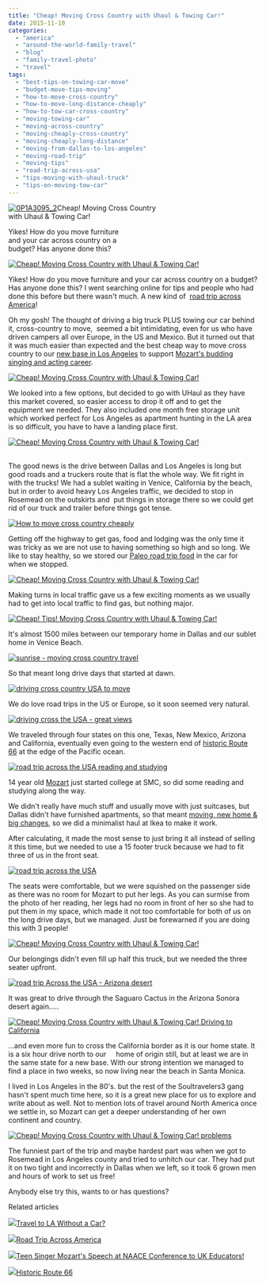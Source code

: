 ```yaml
---
title: "Cheap! Moving Cross Country with Uhaul & Towing Car!"
date: 2015-11-10
categories: 
  - "america"
  - "around-the-world-family-travel"
  - "blog"
  - "family-travel-photo"
  - "travel"
tags: 
  - "best-tips-on-towing-car-move"
  - "budget-move-tips-moving"
  - "how-to-move-cross-country"
  - "how-to-move-long-distance-cheaply"
  - "how-to-tow-car-cross-country"
  - "moving-towing-car"
  - "moving-across-country"
  - "moving-cheaply-cross-country"
  - "moving-cheaply-long-distance"
  - "moving-from-dallas-to-los-angeles"
  - "moving-road-trip"
  - "moving-tips"
  - "road-trip-across-usa"
  - "tips-moving-with-uhaul-truck"
  - "tips-on-moving-tow-car"
---
```


[![0P1A3095_2](https://pub-ac94b3f306b24c0dba4238943c97f2e1.r2.dev/6a00e5502a9507883301b8d16993c2970c-scaled-1.jpg "0P1A3095_2")](https://pub-ac94b3f306b24c0dba4238943c97f2e1.r2.dev/6a00e5502a9507883301b8d16993c2970c-scaled-1.jpg)Cheap! Moving Cross Country  
with Uhaul & Towing Car!  
  
Yikes! How do you move furniture  
and your car across country on a  
budget? Has anyone done this?

<!--more-->  
  
[![Cheap! Moving Cross Country with Uhaul & Towing Car!](https://pub-ac94b3f306b24c0dba4238943c97f2e1.r2.dev/6a00e5502a9507883301b8d173656e970c.png "Cheap! Moving Cross Country with Uhaul & Towing Car!")](https://pub-ac94b3f306b24c0dba4238943c97f2e1.r2.dev/6a00e5502a9507883301b8d173656e970c.png)  
  
Yikes! How do you move furniture and your car across country on a budget? Has anyone done this? I went searching online for tips and people who had done this before but there wasn't much. A new kind of  [road trip across America](http://soultravelers3new.local/2015/07/road-trip-across-america.html "road trip across America USA")!   
  
Oh my gosh! The thought of driving a big truck PLUS towing our car behind it, cross-country to move,  seemed a bit intimidating, even for us who have driven campers all over Europe, in the US and Mexico. But it turned out that it was much easier than expected and the best cheap way to move cross country to our [new base in Los Angeles](http://soultravelers3new.local/2015/08/travel-to-la-without-a-car-.html "travel to los angeles without a car") to support [Mozart's budding singing and acting career](http://soultravelers3new.local/2015/02/teen-mozart-singing-red-carpet-grammys.html "Mozart sings at Grammys").   
  
[![Cheap! Moving Cross Country with Uhaul & Towing Car!](https://pub-ac94b3f306b24c0dba4238943c97f2e1.r2.dev/6a00e5502a9507883301b8d17361a2970c.png "Cheap! Moving Cross Country with Uhaul & Towing Car!")](https://pub-ac94b3f306b24c0dba4238943c97f2e1.r2.dev/6a00e5502a9507883301b8d17361a2970c.png)  
  
We looked into a few options, but decided to go with UHaul as they have this market covered, so easier access to drop it off and to get the equipment we needed. They also included one month free storage unit which worked perfect for Los Angeles as apartment hunting in the LA area is so difficult, you have to have a landing place first.   
  
[![Cheap! Moving Cross Country with Uhaul & Towing Car!](https://pub-ac94b3f306b24c0dba4238943c97f2e1.r2.dev/6a00e5502a9507883301bb088d65ad970d.png "Cheap! Moving Cross Country with Uhaul & Towing Car!")](https://pub-ac94b3f306b24c0dba4238943c97f2e1.r2.dev/6a00e5502a9507883301bb088d65ad970d.png)  
  
   
The good news is the drive between Dallas and Los Angeles is long but good roads and a truckers route that is flat the whole way. We fit right in with the trucks! We had a sublet waiting in Venice, California by the beach, but in order to avoid heavy Los Angeles traffic, we decided to stop in Rosemead on the outskirts and  put things in storage there so we could get rid of our truck and trailer before things got tense.   
  
  
[![How to move cross country cheaply](https://pub-ac94b3f306b24c0dba4238943c97f2e1.r2.dev/6a00e5502a9507883301b8d17361dd970c.png "How to move cross country cheaply")](https://pub-ac94b3f306b24c0dba4238943c97f2e1.r2.dev/6a00e5502a9507883301b8d17361dd970c.png)  
  
Getting off the highway to get gas, food and lodging was the only time it was tricky as we are not use to having something so high and so long. We like to stay healthy, so we stored our [Paleo road trip food](http://soultravelers3new.local/2014/06/how-to-stay-healthy-while-traveling-paleo-road-trip.html "Paleo road trip food") in the car for when we stopped.   
  
  
[![Cheap! Moving Cross Country with Uhaul & Towing Car!](https://pub-ac94b3f306b24c0dba4238943c97f2e1.r2.dev/6a00e5502a9507883301b7c7e98d1a970b.png "Cheap! Moving Cross Country with Uhaul & Towing Car!")](https://pub-ac94b3f306b24c0dba4238943c97f2e1.r2.dev/6a00e5502a9507883301b7c7e98d1a970b.png)  
  
Making turns in local traffic gave us a few exciting moments as we usually had to get into local traffic to find gas, but nothing major.   
  
[![Cheap! Tips! Moving Cross Country with Uhaul & Towing Car!](https://pub-ac94b3f306b24c0dba4238943c97f2e1.r2.dev/6a00e5502a9507883301b7c7e98d44970b.png "Cheap! Tips! Moving Cross Country with Uhaul & Towing Car!")](https://pub-ac94b3f306b24c0dba4238943c97f2e1.r2.dev/6a00e5502a9507883301b7c7e98d44970b.png)  
  
It's almost 1500 miles between our temporary home in Dallas and our sublet home in Venice Beach.   
  
[![sunrise - moving cross country travel](https://pub-ac94b3f306b24c0dba4238943c97f2e1.r2.dev/6a00e5502a9507883301b7c7e98d62970b.png "sunrise - moving cross country travel")](https://pub-ac94b3f306b24c0dba4238943c97f2e1.r2.dev/6a00e5502a9507883301b7c7e98d62970b.png)  
  
So that meant long drive days that started at dawn.  
  
[![driving cross country USA to move](https://pub-ac94b3f306b24c0dba4238943c97f2e1.r2.dev/6a00e5502a9507883301b8d1736231970c.png "driving cross country USA to move")](https://pub-ac94b3f306b24c0dba4238943c97f2e1.r2.dev/6a00e5502a9507883301b8d1736231970c.png)  
  
We do love road trips in the US or Europe, so it soon seemed very natural.   
  
[![driving cross the USA - great views](https://pub-ac94b3f306b24c0dba4238943c97f2e1.r2.dev/6a00e5502a9507883301b7c7e98dc6970b.png "driving cross the USA - great views")](https://pub-ac94b3f306b24c0dba4238943c97f2e1.r2.dev/6a00e5502a9507883301b7c7e98dc6970b.png)  
  
  
We traveled through four states on this one, Texas, New Mexico, Arizona and California, eventually even going to the western end of [historic Route 66](http://soultravelers3new.local/2014/02/historic-route-66-.html "route 66 road trip") at the edge of the Pacific ocean.   
  
[![road trip across the USA reading and studying](https://pub-ac94b3f306b24c0dba4238943c97f2e1.r2.dev/6a00e5502a9507883301b8d173627a970c.png "road trip across the USA reading and studying")](https://pub-ac94b3f306b24c0dba4238943c97f2e1.r2.dev/6a00e5502a9507883301b8d173627a970c.png)  
  
  
14 year old [Mozart](http://soultravelers3new.local/2015/09/mozart-wins-high-honors-award-from-johns-hopkins-university.html#more "Mozart gets high honors award for SAT score at 13") just started college at SMC, so did some reading and studying along the way.   
  
We didn't really have much stuff and usually move with just suitcases, but Dallas didn't have furnished apartments, so that meant [moving, new home & big changes](http://soultravelers3new.local/2014/09/new-home-moving-and-big-changes.html "new home and moving"), so we did a minimalist haul at Ikea to make it work.   
  
After calculating, it made the most sense to just bring it all instead of selling it this time, but we needed to use a 15 footer truck because we had to fit three of us in the front seat.   
  
[![road trip across the USA](https://pub-ac94b3f306b24c0dba4238943c97f2e1.r2.dev/6a00e5502a9507883301bb088d66b7970d.png "road trip across the USA")](https://pub-ac94b3f306b24c0dba4238943c97f2e1.r2.dev/6a00e5502a9507883301bb088d66b7970d.png)  
  
  
The seats were comfortable, but we were squished on the passenger side as there was no room for Mozart to put her legs. As you can surmise from the photo of her reading, her legs had no room in front of her so she had to put them in my space, which made it not too comfortable for both of us on the long drive days, but we managed. Just be forewarned if you are doing this with 3 people!

  
  
[![Cheap! Moving Cross Country with Uhaul & Towing Car!](https://pub-ac94b3f306b24c0dba4238943c97f2e1.r2.dev/6a00e5502a9507883301bb088d66d2970d.png "Cheap! Moving Cross Country with Uhaul & Towing Car!")](https://pub-ac94b3f306b24c0dba4238943c97f2e1.r2.dev/6a00e5502a9507883301bb088d66d2970d.png)  
  
  
  
Our belongings didn't even fill up half this truck, but we needed the three seater upfront.   
  
[![road trip Across the USA - Arizona desert](https://pub-ac94b3f306b24c0dba4238943c97f2e1.r2.dev/6a00e5502a9507883301b8d17364b9970c.png "road trip Across the USA - Arizona desert")](https://pub-ac94b3f306b24c0dba4238943c97f2e1.r2.dev/6a00e5502a9507883301b8d17364b9970c.png)  
  
  
It was great to drive through the Saguaro Cactus in the Arizona Sonora desert again.....  
  
[![Cheap! Moving Cross Country with Uhaul & Towing Car! Driving to California ](https://pub-ac94b3f306b24c0dba4238943c97f2e1.r2.dev/6a00e5502a9507883301b7c7e9906e970b.png "Cheap! Moving Cross Country with Uhaul & Towing Car! Driving to California ")](https://pub-ac94b3f306b24c0dba4238943c97f2e1.r2.dev/6a00e5502a9507883301b7c7e9906e970b.png)  
  
...and even more fun to cross the California border as it is our home state. It is a six hour drive north to our     home of origin still, but at least we are in the same state for a new base. With our strong intention we managed to find a place in two weeks, so now living near the beach in Santa Monica.   
  
I lived in Los Angeles in the 80's. but the rest of the Soultravelers3 gang hasn't spent much time here, so it is a great new place for us to explore and write about as well. Not to mention lots of travel around North America once we settle in, so Mozart can get a deeper understanding of her own continent and country.   
  
[![Cheap! Moving Cross Country with Uhaul & Towing Car! problems](https://pub-ac94b3f306b24c0dba4238943c97f2e1.r2.dev/6a00e5502a9507883301b7c7e990aa970b.png "Cheap! Moving Cross Country with Uhaul & Towing Car! problems")](https://pub-ac94b3f306b24c0dba4238943c97f2e1.r2.dev/6a00e5502a9507883301b7c7e990aa970b.png)  
  

The funniest part of the trip and maybe hardest part was when we got to Rosemead in Los Angeles county and tried to unhitch our car. They had put it on two tight and incorrectly in Dallas when we left, so it took 6 grown men and hours of work to set us free!   
  
Anybody else try this, wants to or has questions?   
  
  
  
  
  
Related articles

[![](http://i.zemanta.com/355703992_80_80.jpg)](http://soultravelers3new.local/2015/08/travel-to-la-without-a-car-.html)[Travel to LA Without a Car?](http://soultravelers3new.local/2015/08/travel-to-la-without-a-car-.html)

[![](http://i.zemanta.com/354543600_80_80.jpg)](http://soultravelers3new.local/2015/07/road-trip-across-america.html)[Road Trip Across America](http://soultravelers3new.local/2015/07/road-trip-across-america.html)

[![](http://i.zemanta.com/341931598_80_80.jpg)](http://soultravelers3new.local/2015/05/teen-singer-mozarts-speech-at-naace-conference-to-uk-educators.html)[Teen Singer Mozart's Speech at NAACE Conference to UK Educators!](http://soultravelers3new.local/2015/05/teen-singer-mozarts-speech-at-naace-conference-to-uk-educators.html)

[![](http://i.zemanta.com/244730088_80_80.jpg)](http://soultravelers3new.local/2014/02/historic-route-66-.html)[Historic Route 66](http://soultravelers3new.local/2014/02/historic-route-66-.html)
